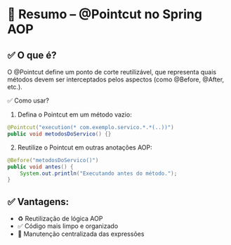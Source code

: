 # 📝 Resumo – @Pointcut no Spring AOP

## ✅ O que é?
O @Pointcut define um ponto de corte reutilizável, que representa quais métodos devem ser interceptados pelos aspectos (como @Before, @After, etc.).

✅ Como usar?
1. Defina o Pointcut em um método vazio:
```java
@Pointcut("execution(* com.exemplo.servico.*.*(..))")
public void metodosDoServico() {}
```

2. Reutilize o Pointcut em outras anotações AOP:
```java
@Before("metodosDoServico()")
public void antes() {
    System.out.println("Executando antes do método.");
}
```
## ✅ Vantagens:
- ♻ Reutilização de lógica AOP
- ✅ Código mais limpo e organizado
- 🔄 Manutenção centralizada das expressões
